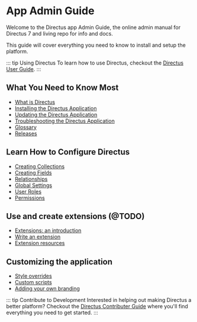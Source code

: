 # App Admin Guide

Welcome to the Directus app Admin Guide, the online admin manual for Directus 7 and living repo for info and docs.

This guide will cover everything you need to know to install and setup the platform.

::: tip Using Directus
To learn how to use Directus, checkout the [Directus User Guide](../user-guide.md).
:::

## What You Need to Know Most

* [What is Directus](../../what-is-directus.md)
* [Installing the Directus Application](./install.md)
* [Updating the Directus Application](./update.md)
* [Troubleshooting the Directus Application](./troubleshooting.md)
* [Glossary](./glossary.md)
* [Releases](https://github.com/directus/app/releases)

## Learn How to Configure Directus

* [Creating Collections](./collections.md)
* [Creating Fields](./fields.md)
* [Relationships](./relationships.md)
* [Global Settings](../../global-settings.md)
* [User Roles](./roles.md)
* [Permissions](./permissions.md)

## Use and create extensions (@TODO)

* [Extensions: an introduction](./about-extensions.md)
* [Write an extension](./write-extension.md)
* [Extension resources](./extension-resources.md)

## Customizing the application

* [Style overrides](./custom-style.md)
* [Custom scripts](./custom-scripts.md)
* [Adding your own branding](./branding.md)

::: tip Contribute to Development
Interested in helping out making Directus a better platform? Checkout the [Directus Contributer Guide](../contributer-guide/) where you'll find everything you need to get started.
:::